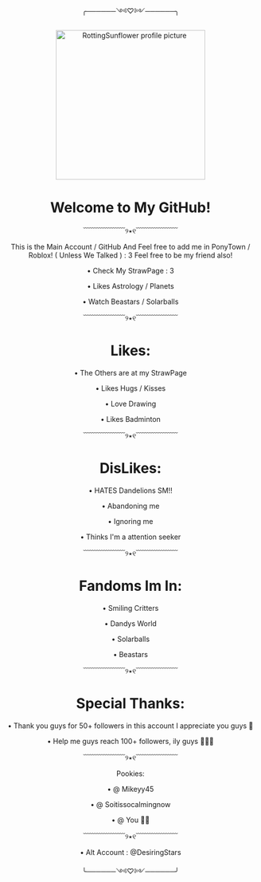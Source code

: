 <p align="center">╭──────༺♡༻──────╮
       
<p align="center">
  <img src="https://avatars.githubusercontent.com/u/218754534?v=4" alt="RottingSunflower profile picture" width="300"/>
</p>

<h1 align="center">Welcome to My GitHub!
</h1>

<p align="center">
﹋﹋﹋﹋﹋﹋୨٭୧﹋﹋﹋﹋﹋﹋

<p align="center">
  This is the Main Account / GitHub And Feel free to add me in PonyTown / Roblox! ( Unless We Talked ) : 3
  Feel free to be my friend also! 

<p align="center">
• Check My StrawPage : 3

<p align="center">
• Likes Astrology / Planets

<p align="center">
• Watch Beastars / Solarballs

<p align="center">
﹋﹋﹋﹋﹋﹋୨٭୧﹋﹋﹋﹋﹋﹋

<h1 align="center">Likes:
</h1>
<p align="center">
• The Others are at my StrawPage
<p align="center">    
• Likes Hugs / Kisses
<p align="center">
• Love Drawing
<p align="center">
• Likes Badminton

<p align="center">
﹋﹋﹋﹋﹋﹋୨٭୧﹋﹋﹋﹋﹋﹋

<h1 align="center">DisLikes:
</h1>
<p align="center">
• HATES Dandelions SM!!   
<p align="center">
• Abandoning me
<p align="center">
• Ignoring me
<p align="center">
• Thinks I'm a attention seeker

<p align="center">
﹋﹋﹋﹋﹋﹋୨٭୧﹋﹋﹋﹋﹋﹋
       
<h1 align="center">Fandoms Im In:
</h1>
<p align="center">
• Smiling Critters
<p align="center">
• Dandys World
<p align="center">
• Solarballs
<p align="center">
• Beastars

<p align="center">
﹋﹋﹋﹋﹋﹋୨٭୧﹋﹋﹋﹋﹋﹋

<h1 align="center">Special Thanks:
</h1>
<p align="center">
• Thank you guys for 50+ followers in this account I appreciate you guys 🫶

<p align="center">
• Help me guys reach 100+ followers, ily guys 🫶🫶🥹

<p align="center">
﹋﹋﹋﹋﹋﹋୨٭୧﹋﹋﹋﹋﹋﹋

<p align="center">Pookies:

<p align="center">
• @ Mikeyy45
       
<p align="center">       
• @ Soitissocalmingnow
       
<p align="center">
• @ You 🫶🫶
       
<p align="center">
﹋﹋﹋﹋﹋﹋୨٭୧﹋﹋﹋﹋﹋﹋
<p align="Center"> 
• Alt Account : @DesiringStars

<p align="center">╰──────༺♡༻──────╯
